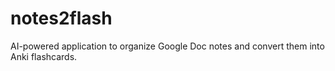 # notes2flash
AI-powered application to organize Google Doc notes and convert them into Anki flashcards.
